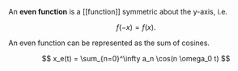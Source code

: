 An **even function** is a [[function]] symmetric about the y-axis, i.e. 

$$
f(-x) = f(x).
$$

An even function can be represented as the sum of cosines.

$$
x_e(t) = \sum_{n=0}^\infty a_n \cos(n \omega_0 t)
$$